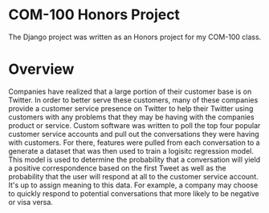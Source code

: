 # COM-100 Honors Project

The Django project was written as an Honors project for my COM-100 class. 

# Overview

Companies have realized that a large portion of their customer base is on Twitter. In order to
better serve these customers, many of these companies provide a customer service presence on Twitter
to help their Twitter using customers with any problems that they may be having with the companies product or service.
Custom software was written to poll the top four popular customer service accounts and pull out the conversations they were
having with customers. For there, features were pulled from each conversation to a generate a dataset that was then
used to train a logisitc regression model. This model is used to determine the probability that a conversation will yield
a positive correspondence based on the first Tweet as well as the probability that the user will respond at all to the
customer service account. It's up to assign meaning to this data. For example, a company may choose to quickly respond to
potential conversations that more likely to be negative or visa versa.
